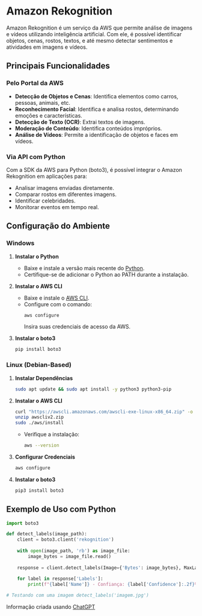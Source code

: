 # Amazon Rekognition

Amazon Rekognition é um serviço da AWS que permite análise de imagens e vídeos utilizando inteligência artificial. Com ele, é possível identificar objetos, cenas, rostos, textos, e até mesmo detectar sentimentos e atividades em imagens e vídeos.

## Principais Funcionalidades

### Pelo Portal da AWS
- **Detecção de Objetos e Cenas**: Identifica elementos como carros, pessoas, animais, etc.
- **Reconhecimento Facial**: Identifica e analisa rostos, determinando emoções e características.
- **Detecção de Texto (OCR)**: Extrai textos de imagens.
- **Moderação de Conteúdo**: Identifica conteúdos impróprios.
- **Análise de Vídeos**: Permite a identificação de objetos e faces em vídeos.

### Via API com Python
Com a SDK da AWS para Python (boto3), é possível integrar o Amazon Rekognition em aplicações para:
- Analisar imagens enviadas diretamente.
- Comparar rostos em diferentes imagens.
- Identificar celebridades.
- Monitorar eventos em tempo real.

## Configuração do Ambiente

### Windows

1. **Instalar o Python**
   - Baixe e instale a versão mais recente do [Python](https://www.python.org/).
   - Certifique-se de adicionar o Python ao PATH durante a instalação.

2. **Instalar o AWS CLI**
   - Baixe e instale o [AWS CLI](https://aws.amazon.com/cli/).
   - Configure com o comando:
     ```sh
     aws configure
     ```
     Insira suas credenciais de acesso da AWS.

3. **Instalar o boto3**
   ```sh
   pip install boto3
   ```

### Linux (Debian-Based)

1. **Instalar Dependências**
   ```sh
   sudo apt update && sudo apt install -y python3 python3-pip
   ```

2. **Instalar o AWS CLI**
   ```sh
   curl "https://awscli.amazonaws.com/awscli-exe-linux-x86_64.zip" -o "awscliv2.zip"
   unzip awscliv2.zip
   sudo ./aws/install
   ```
   - Verifique a instalação:
     ```sh
     aws --version
     ```

3. **Configurar Credenciais**
   ```sh
   aws configure
   ```

4. **Instalar o boto3**
   ```sh
   pip3 install boto3
   ```

## Exemplo de Uso com Python

```python
import boto3

def detect_labels(image_path):
    client = boto3.client('rekognition')
    
    with open(image_path, 'rb') as image_file:
        image_bytes = image_file.read()
    
    response = client.detect_labels(Image={'Bytes': image_bytes}, MaxLabels=10)
    
    for label in response['Labels']:
        print(f"{label['Name']} - Confiança: {label['Confidence']:.2f}%")

# Testando com uma imagem detect_labels('imagem.jpg')
```

Informação criada usando [ChatGPT](https://www.chatgpt.com)